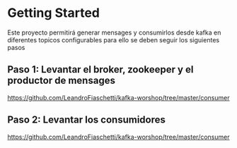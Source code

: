 # Getting Started

Este proyecto permitirá generar mensages y consumirlos desde kafka en diferentes topicos configurables para ello se deben seguir los siguientes pasos

## Paso 1: Levantar el broker, zookeeper y el productor de mensages

https://github.com/LeandroFiaschetti/kafka-worshop/tree/master/consumer

## Paso 2: Levantar los consumidores

https://github.com/LeandroFiaschetti/kafka-worshop/tree/master/consumer
